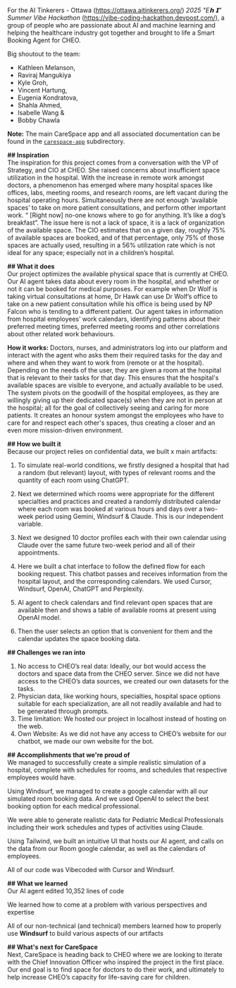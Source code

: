 For the AI Tinkerers - Ottawa (https://ottawa.aitinkerers.org/) *2025 "E𝗵 𝗜" Summer Vibe Hackathon* (https://vibe-coding-hackathon.devpost.com/), a group of people who are passionate about AI and machine learning and helping the healthcare industry got together and brought to life a Smart Booking Agent for CHEO.

Big shoutout to the team:
* Kathleen Melanson,
* Raviraj Mangukiya
* Kyle Groh, 
* Vincent Hartung, 
* Eugenia Kondratova, 
* Shahla Ahmed, 
* Isabelle Wang & 
* Bobby Chawla

**Note:** The main CareSpace app and all associated documentation can be found in the [`carespace-app`](./carespace-app/) subdirectory.

**\#\# Inspiration**  
The inspiration for this project comes from a conversation with the VP of Strategy, and CIO at CHEO. She raised concerns about insufficient space utilization in the hospital. With the increase in remote work amongst doctors, a phenomenon has emerged where many hospital spaces like offices, labs, meeting rooms, and research rooms, are left vacant during the hospital operating hours. Simultaneously there are not enough ‘available spaces’  to take on more patient consultations, and perform other important work. “ \[Right now\] no-one knows where to go for anything. It’s like a dog’s breakfast”. The issue here is not a lack of space, it is a lack of organization of the available space. The CIO estimates that on a given day, roughly 75% of available spaces are booked, and of that percentage, only 75% of those spaces are actually used, resulting in a 56% utilization rate which is not ideal for any space; especially not in a children’s hospital.

**\#\# What it does**  
Our project optimizes the available physical space that is currently at CHEO. Our AI agent takes data about every room in the hospital, and whether or not it can be booked for medical purposes. For example when Dr Wolf is taking virtual consultations at home, Dr Hawk can use Dr Wolf’s office to take on a new patient consultation while his office is being used by NP Falcon who is tending to a different patient. Our agent takes in information from hospital employees’ work calendars, identifying patterns about their preferred meeting times, preferred meeting rooms and other correlations about other related work behaviours.

**How it works:** Doctors, nurses, and administrators log into our platform and interact with the agent who asks them their required tasks for the day and where and when they want to work from (remote or at the hospital). Depending on the needs of the user, they are given a room at the hospital that is relevant to their tasks for that day. This ensures that the hospital's available spaces are visible to everyone, and actually available to be used. The system pivots on the goodwill of the hospital employees, as they are willingly giving up their dedicated space(s) when they are not in person at the hospital; all for the goal of collectively seeing and caring for more patients. It creates an honour system amongst the employees who have to care for and respect each other's spaces, thus creating a closer and an even more mission-driven environment. 

**\#\# How we built it**  
Because our project relies on confidential data, we built x main artifacts:

1. To simulate real-world conditions, we firstly designed a hospital that had a random (but relevant) layout, with types of relevant rooms and the quantity of each room using ChatGPT.

2. Next we determined which rooms were appropriate for the different specialties and practices and created a randomly distributed calendar where each room was booked at various hours and days over a two-week period using Gemini, Windsurf & Claude. This is our independent variable.  
     
3. Next we designed 10 doctor profiles each with their own calendar using Claude over the same future two-week period and all of their appointments. 

4. Here we built a chat interface to follow the defined flow for each booking request.  This chatbot passes and receives information from the hospital layout, and the corresponding calendars. We used Cursor, Windsurf, OpenAI, ChatGPT and Perplexity. 

5. AI agent to check calendars and find relevant open spaces that are available then and shows a table of available rooms at present using OpenAI model.

   

6. Then the user selects an option that is convenient for them and the calendar updates the space booking data.

**\#\# Challenges we ran into**

1. No access to CHEO’s real data: Ideally, our bot would access the doctors and space data from the CHEO server. Since we did not have access to the CHEO’s data sources, we created our own datasets for the tasks.   
2. Physician data, like working hours, specialties, hospital space options suitable for each specialization, are all not readily available and had to be generated through prompts.  
3. Time limitation: We hosted our project in localhost instead of hosting on the web.  
4. Own Website: As we did not have any access to CHEO’s website for our chatbot, we made our own website for the bot.

**\#\# Accomplishments that we're proud of**  
We managed to successfully create a simple realistic simulation of a hospital, complete with schedules for rooms, and schedules that respective employees would have.

Using Windsurf, we managed to create a google calendar with all our simulated room booking data. And we used OpenAI to select the best booking option for each medical professional. 

We were able to generate realistic data for Pediatric Medical Professionals including their work schedules and types of activities using Claude.

Using Tailwind, we built an intuitive UI that hosts our AI agent, and calls on the data from our Room google calendar, as well as the calendars of employees.

All of our code was Vibecoded with Cursor and Windsurf. 

**\#\# What we learned**  
Our AI agent edited 10,352 lines of code

We learned how to come at a problem with various perspectives and expertise

All of our non-technical (and technical) members learned how to properly use **Windsurf** to build various aspects of our artifacts

**\#\# What's next for CareSpace**  
Next, CareSpace is heading back to CHEO where we are looking to iterate with the Chief Innovation Officer who inspired the project in the first place. Our end goal is to find space for doctors to do their work, and ultimately to help increase CHEO’s capacity for life-saving care for children. 